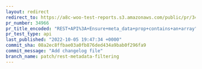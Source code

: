 ```yaml
---
layout: redirect
redirect_to: https://a8c-woo-test-reports.s3.amazonaws.com/public/pr/34966/api/index.html
pr_number: 34966
pr_title_encoded: "REST+API%3A+Ensure+meta_data+prop+contains+an+array"
pr_test_type: api
last_published: "2022-10-05 19:47:34 +0000"
commit_sha: 08a2ec8ffbae03a0fb876ded434a9bab0f296fa9
commit_message: "Add changelog file"
branch_name: patch/rest-metadata-filtering
---
```

